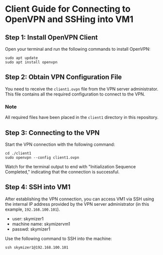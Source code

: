# Client Guide for Connecting to OpenVPN and SSHing into VM1
## Step 1: Install OpenVPN Client
Open your terminal and run the following commands to install OpenVPN:

```bash=
sudo apt update
sudo apt install openvpn
```

## Step 2: Obtain VPN Configuration File
You need to receive the `client1.ovpn` file from the VPN server administrator. This file contains all the required configuration to connect to the VPN.
### Note
All required files have been placed in the `client1` directory in this repository.

## Step 3: Connecting to the VPN
Start the VPN connection with the following command:
```bash=
cd ./client1
sudo openvpn --config client1.ovpn
```
Watch for the terminal output to end with "Initialization Sequence Completed," indicating that the connection is successful.

## Step 4: SSH into VM1
After establishing the VPN connection, you can access VM1 via SSH using the internal IP address provided by the VPN server administrator (in this example, `192.168.100.101`).

* user: skymizer1
* machine name: skymizervm1
* passwd: skymizer1

Use the following command to SSH into the machine:
```bash=
ssh skymizer1@192.168.100.101
```